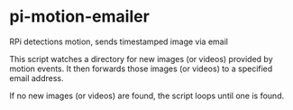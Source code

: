 # pi-motion-emailer
RPi detections motion, sends timestamped image via email

This script watches a directory for new images (or videos) provided by motion events.
It then forwards those images (or videos) to a specified email address.

If no new images (or videos) are found, the script loops until one is found.
